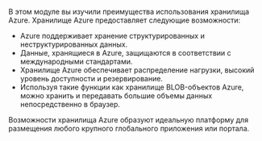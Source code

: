В этом модуле вы изучили преимущества использования хранилища Azure. Хранилище Azure предоставляет следующие возможности:

* Azure поддерживает хранение структурированных и неструктурированных данных.
* Данные, хранящиеся в Azure, защищаются в соответствии с международными стандартами.
* Хранилище Azure обеспечивает распределение нагрузки, высокий уровень доступности и резервирование.
* Используя такие функции как хранилище BLOB-объектов Azure, можно хранить и передавать большие объемы данных непосредственно в браузер.

Возможности хранилища Azure образуют идеальную платформу для размещения любого крупного глобального приложения или портала.